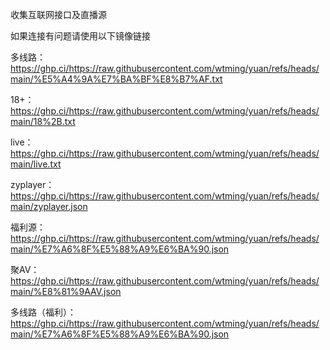 收集互联网接口及直播源

如果连接有问题请使用以下镜像链接

多线路：https://ghp.ci/https://raw.githubusercontent.com/wtming/yuan/refs/heads/main/%E5%A4%9A%E7%BA%BF%E8%B7%AF.txt

18+：https://ghp.ci/https://raw.githubusercontent.com/wtming/yuan/refs/heads/main/18%2B.txt

live：https://ghp.ci/https://raw.githubusercontent.com/wtming/yuan/refs/heads/main/live.txt

zyplayer：https://ghp.ci/https://raw.githubusercontent.com/wtming/yuan/refs/heads/main/zyplayer.json

福利源：https://ghp.ci/https://raw.githubusercontent.com/wtming/yuan/refs/heads/main/%E7%A6%8F%E5%88%A9%E6%BA%90.json

聚AV：https://ghp.ci/https://raw.githubusercontent.com/wtming/yuan/refs/heads/main/%E8%81%9AAV.json

多线路（福利）：https://ghp.ci/https://raw.githubusercontent.com/wtming/yuan/refs/heads/main/%E7%A6%8F%E5%88%A9%E6%BA%90.json
